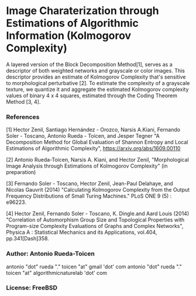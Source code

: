 # Image Charaterization through Estimations of Algorithmic Information (Kolmogorov Complexity)

A layered version of the Block Decomposition Method[1], serves as a descriptor of both weighted networks and grayscale or color images.  This descriptor provides an estimate of Kolmogorov Complexity that's sensitive to morphological perturbative [2].  To estimate the complexity of a grayscale texture, we quantize it and aggregate the estimated Kolmogorov complexity values of binary 4 x 4 squares, estimated through the Coding Theorem Method [3, 4].

### References
[1] Hector Zenil, Santiago Hernández - Orozco, Narsis A.Kiani, Fernando Soler - Toscano, Antonio Rueda - Toicen, and Jesper Tegner "A Decomposition Method for Global Evaluation of Shannon Entropy and Local Estimations of Algorithmic Complexity", https://arxiv.org/abs/1609.00110

[2] Antonio Rueda-Toicen, Narsis A. Kiani, and Hector Zenil, "Morphological Image Analysis through Estimations of Kolmogorov Complexity" (in preparation)

[3] Fernando Soler - Toscano, Hector Zenil, Jean-Paul Delahaye, and Nicolas Gauvrit (2014) "Calculating Kolmogorov Complexity from the Output Frequency Distributions of Small Turing Machines." PLoS ONE 9 (5) : e96223.

[4] Hector Zenil, Fernando Soler - Toscano, K. Dingle.and Aard Louis (2014) "Correlation of Automorphism Group Size and Topological Properties with Program-size Complexity Evaluations of Graphs and Complex Networks", Physica A : Statistical Mechanics and its Applications, vol.404, pp.341\[Dash]358. 

### Author: Antonio Rueda-Toicen
antonio "dot" rueda "." toicen "at" gmail 'dot' com
antonio "dot" rueda "." toicen "at" algorithmicnaturelab 'dot' com

### License: FreeBSD 
